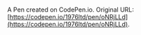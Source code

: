 # 

A Pen created on CodePen.io. Original URL: [https://codepen.io/1976ltd/pen/oNRjLLd](https://codepen.io/1976ltd/pen/oNRjLLd).

